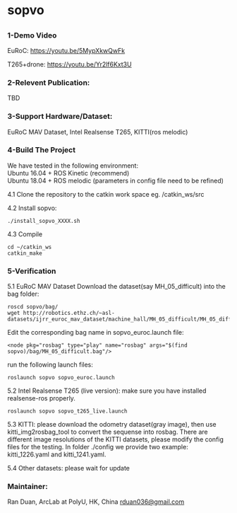 #  sopvo
## 

### 1-Demo Video
EuRoC:
https://youtu.be/5MypXkwQwFk

T265+drone:
https://youtu.be/Yr2lf6Kxt3U

### 2-Relevent Publication:
TBD
### 3-Support Hardware/Dataset:
EuRoC MAV Dataset, Intel Realsense T265, KITTI(ros melodic)
### 4-Build The Project
We have tested in the following environment: <br />
Ubuntu 16.04 + ROS Kinetic (recommend) <br />
Ubuntu 18.04 + ROS melodic (parameters in config file need to be refined) <br />

4.1 Clone the repository to the catkin work space eg. /catkin_ws/src

4.2 Install sopvo:
````
./install_sopvo_XXXX.sh
````
4.3 Compile
````
cd ~/catkin_ws
catkin_make
````
### 5-Verification
5.1 EuRoC MAV Dataset
Download the dataset(say MH_05_difficult) into the bag folder:
````
roscd sopvo/bag/
wget http://robotics.ethz.ch/~asl-datasets/ijrr_euroc_mav_dataset/machine_hall/MH_05_difficult/MH_05_difficult.bag
````
Edit the corresponding bag name in sopvo_euroc.launch file:
````
<node pkg="rosbag" type="play" name="rosbag" args="$(find sopvo)/bag/MH_05_difficult.bag"/>
````
run the following launch files:
````
roslaunch sopvo sopvo_euroc.launch
````

5.2 Intel Realsense T265 (live version):
make sure you have installed realsense-ros properly.
````
roslaunch sopvo sopvo_t265_live.launch
````

5.3 KITTI:
please download the odometry dataset(gray image), then use kitti_img2rosbag_tool to convert the sequense into rosbag.
There are different image resolutions of the KITTI datasets, please modify the config files for the testing. 
In folder ./config we provide two example: kitti_1226.yaml and kitti_1241.yaml. 

5.4 Other datasets:
please wait for update

### Maintainer:
Ran Duan, ArcLab at PolyU, HK, China
rduan036@gmail.com
